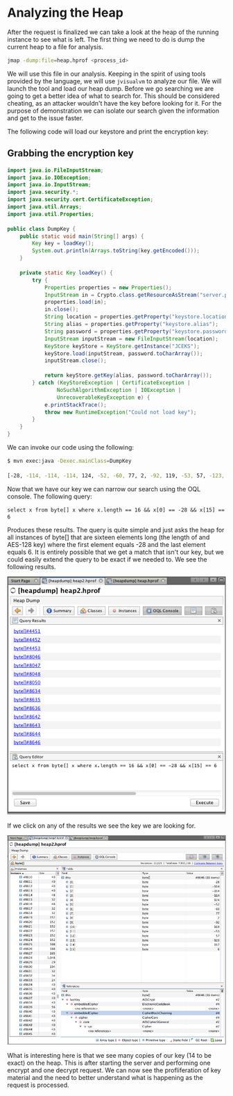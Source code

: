# Analyzing the Heap

After the request is finalized we can take a look at the heap of the running instance to see what
is left. The first thing we need to do is dump the current heap to a file for analysis.

```sh
jmap -dump:file=heap.hprof <process_id>
```

We will use this file in our analysis. Keeping in the spirit of using tools provided by the
language, we will use `jvisualvm` to analyze our file. We will launch the tool and load our heap
dump. Before we go searching we are going to get a better idea of what to search for. This should
be considered cheating, as an attacker wouldn't have the key before looking for it. For the
purpose of demonstration we can isolate our search given the information and get to the issue
faster.

The following code will load our keystore and print the encryption key:

## Grabbing the encryption key

```java
import java.io.FileInputStream;
import java.io.IOException;
import java.io.InputStream;
import java.security.*;
import java.security.cert.CertificateException;
import java.util.Arrays;
import java.util.Properties;

public class DumpKey {
    public static void main(String[] args) {
        Key key = loadKey();
        System.out.println(Arrays.toString(key.getEncoded()));
    }

    private static Key loadKey() {
        try {
            Properties properties = new Properties();
            InputStream in = Crypto.class.getResourceAsStream("server.properties");
            properties.load(in);
            in.close();
            String location = properties.getProperty("keystore.location");
            String alias = properties.getProperty("keystore.alias");
            String password = properties.getProperty("keystore.password");
            InputStream inputStream = new FileInputStream(location);
            KeyStore keyStore = KeyStore.getInstance("JCEKS");
            keyStore.load(inputStream, password.toCharArray());
            inputStream.close();

            return keyStore.getKey(alias, password.toCharArray());
        } catch (KeyStoreException | CertificateException |
                NoSuchAlgorithmException | IOException |
                UnrecoverableKeyException e) {
            e.printStackTrace();
            throw new RuntimeException("Could not load key");
        }
    }
}
```

We can invoke our code using the following:

```sh
$ mvn exec:java -Dexec.mainClass=DumpKey

[-28, -114, -114, -114, 124, -52, -60, 77, 2, -92, 119, -53, 57, -123, 117, 6]
```

Now that we have our key we can narrow our search using the OQL console. The following query:

```
select x from byte[] x where x.length == 16 && x[0] == -28 && x[15] == 6
```

Produces these results. The query is quite simple and just asks the heap for all instances of
byte[] that are sixteen elements long (the length of and AES-128 key) where the first element
equals -28 and the last element equals 6. It is entirely possible that we get a match that isn't
our key, but we could easily extend the query to be exact if we needed to. We see the following
results.

![Key Query](key_query.png)

If we click on any of the results we see the key we are looking for.

![Key](key.png)

What is interesting here is that we see many copies of our key (14 to be exact) on the heap.
This is after starting the server and performing one encrypt and one decrypt request. We can now
see the profliferation of key material and the need to better understand what is happening as the
request is processed.
